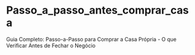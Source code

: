 # Passo_a_passo_antes_comprar_casa
Guia Completo: Passo-a-Passo para Comprar a Casa Própria - O que Verificar Antes de Fechar o Negócio
